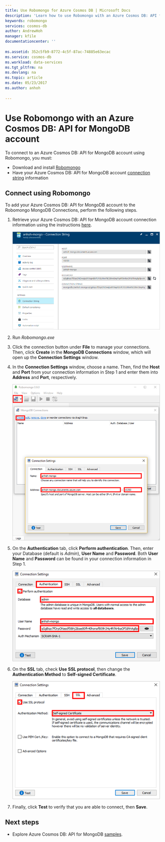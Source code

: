 ```yaml
---
title: Use Robomongo for Azure Cosmos DB | Microsoft Docs
description: 'Learn how to use Robomongo with an Azure Cosmos DB: API for MongoDB account'
keywords: robomongo
services: cosmos-db
author: AndrewHoh
manager: kfile
documentationcenter: ''

ms.assetid: 352c5fb9-8772-4c5f-87ac-74885e63ecac
ms.service: cosmos-db
ms.workload: data-services
ms.tgt_pltfrm: na
ms.devlang: na
ms.topic: article
ms.date: 05/23/2017
ms.author: anhoh

---
```

# Use Robomongo with an Azure Cosmos DB: API for MongoDB account
To connect to an Azure Cosmos DB: API for MongoDB account using Robomongo, you must:

* Download and install [Robomongo](https://robomongo.org/)
* Have your Azure Cosmos DB: API for MongoDB account [connection string](connect-mongodb-account.md) information

## Connect using Robomongo
To add your Azure Cosmos DB: API for MongoDB account to the Robomongo MongoDB Connections, perform the following steps.

1. Retrieve your Azure Cosmos DB: API for MongoDB account connection information using the instructions [here](connect-mongodb-account.md).

    ![Screen shot of the connection string blade](./media/mongodb-robomongo/connectionstringblade.png)
2. Run *Robomongo.exe*

3. Click the connection button under **File** to manage your connections. Then, click **Create** in the **MongoDB Connections** window, which will open up the **Connection Settings** window.

4. In the **Connection Settings** window, choose a name. Then, find the **Host** and **Port** from your connection information in Step 1 and enter them into **Address** and **Port**, respectively.

    ![Screen shot of the Robomongo Manage Connections](./media/mongodb-robomongo/manageconnections.png)
5. On the **Authentication** tab, click **Perform authentication**. Then, enter your Database (default is *Admin*), **User Name** and **Password**.
Both **User Name** and **Password** can be found in your connection information in Step 1.

    ![Screen shot of the Robomongo Authentication Tab](./media/mongodb-robomongo/authentication.png)
6. On the **SSL** tab, check **Use SSL protocol**, then change the **Authentication Method** to **Self-signed Certificate**.

    ![Screen shot of the Robomongo SSL Tab](./media/mongodb-robomongo/SSL.png)
7. Finally, click **Test** to verify that you are able to connect, then **Save**.

## Next steps
* Explore Azure Cosmos DB: API for MongoDB [samples](mongodb-samples.md).
